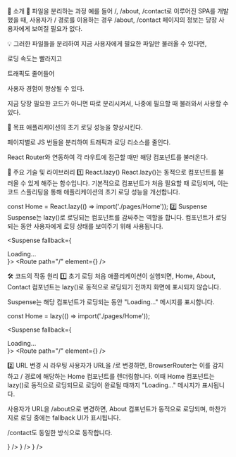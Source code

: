 📌 소개
🔧 파일을 분리하는 과정
예를 들어 /, /about, /contact로 이루어진 SPA를 개발했을 때, 사용자가 / 경로를 이용하는 경우 /about, /contact 페이지의 정보는 당장 사용자에게 보여질 필요가 없다.

💡 그러한 파일들을 분리하여 지금 사용자에게 필요한 파일만 불러올 수 있다면,

로딩 속도는 빨라지고

트래픽도 줄어들어

사용자 경험이 향상될 수 있다.

지금 당장 필요한 코드가 아니면 따로 분리시켜서, 나중에 필요할 때 불러와서 사용할 수 있다.

🎯 목표
애플리케이션의 초기 로딩 성능을 향상시킨다.

페이지별로 JS 번들을 분리하여 트래픽과 로딩 리소스를 줄인다.

React Router와 연동하여 각 라우트에 접근할 때만 해당 컴포넌트를 불러온다.

📂 주요 기술 및 라이브러리
1️⃣ React.lazy()
React.lazy()는 동적으로 컴포넌트를 불러올 수 있게 해주는 함수입니다.
기본적으로 컴포넌트가 처음 필요할 때 로딩되며, 이는 코드 스플리팅을 통해 애플리케이션의 초기 로딩 성능을 개선합니다.

const Home = React.lazy(() => import('./pages/Home'));
2️⃣ Suspense
Suspense는 lazy()로 로딩되는 컴포넌트를 감싸주는 역할을 합니다.
컴포넌트가 로딩되는 동안 사용자에게 로딩 상태를 보여주기 위해 사용됩니다.

<Suspense fallback={<div>Loading...</div>}>
<Routes>
<Route path="/" element={<Home />} />
</Routes>
</Suspense>

🛠️ 코드의 작동 원리
1️⃣ 초기 로딩
처음 애플리케이션이 실행되면, Home, About, Contact 컴포넌트는 lazy()로 동적으로 로딩되기 전까지 화면에 표시되지 않습니다.

Suspense는 해당 컴포넌트가 로딩되는 동안 "Loading..." 메시지를 표시합니다.

const Home = lazy(() => import('./pages/Home'));

<Suspense fallback={<div>Loading...</div>}>
<Routes>
<Route path="/" element={<Home />} />
</Routes>
</Suspense>

2️⃣ URL 변경 시 라우팅
사용자가 URL을 /로 변경하면, BrowserRouter는 이를 감지하고 / 경로에 해당하는 Home 컴포넌트를 렌더링합니다. 이때 Home 컴포넌트는 lazy()로 동적으로 로딩되므로 로딩이 완료될 때까지 "Loading..." 메시지가 표시됩니다.

사용자가 URL을 /about으로 변경하면, About 컴포넌트가 동적으로 로딩되며, 마찬가지로 로딩 중에는 fallback UI가 표시됩니다.

/contact도 동일한 방식으로 동작합니다.

<Routes>
  <Route path="/" element={<Home />} />
  <Route path="/about" element={<About />} />
  <Route path="/contact" element={<Contact />} />
</Routes>
